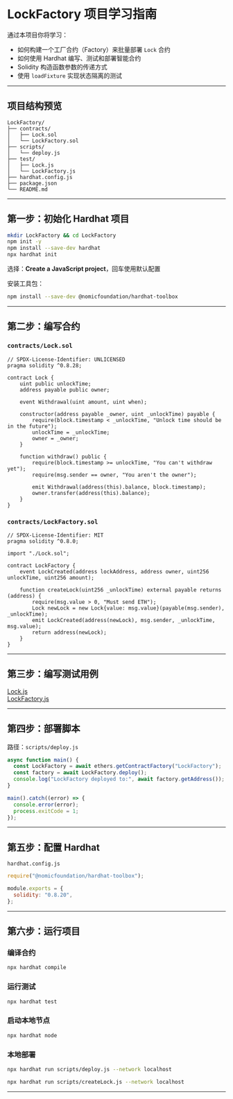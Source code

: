 # LockFactory 项目学习指南

通过本项目你将学习：

* 如何构建一个工厂合约（Factory）来批量部署 `Lock` 合约
* 如何使用 Hardhat 编写、测试和部署智能合约
* Solidity 构造函数参数的传递方式
* 使用 `loadFixture` 实现状态隔离的测试

---

## 项目结构预览

```
LockFactory/
├── contracts/
│   ├── Lock.sol
│   └── LockFactory.sol
├── scripts/
│   └── deploy.js
├── test/
│   ├── Lock.js
│   └── LockFactory.js
├── hardhat.config.js
├── package.json
└── README.md
```

---

## 第一步：初始化 Hardhat 项目

```bash
mkdir LockFactory && cd LockFactory
npm init -y
npm install --save-dev hardhat
npx hardhat init
```

选择：**Create a JavaScript project**，回车使用默认配置

安装工具包：

```bash
npm install --save-dev @nomicfoundation/hardhat-toolbox
```

---

## 第二步：编写合约

### `contracts/Lock.sol`

```solidity
// SPDX-License-Identifier: UNLICENSED
pragma solidity ^0.8.28;

contract Lock {
    uint public unlockTime;
    address payable public owner;

    event Withdrawal(uint amount, uint when);

    constructor(address payable _owner, uint _unlockTime) payable {
        require(block.timestamp < _unlockTime, "Unlock time should be in the future");
        unlockTime = _unlockTime;
        owner = _owner;
    }

    function withdraw() public {
        require(block.timestamp >= unlockTime, "You can't withdraw yet");
        require(msg.sender == owner, "You aren't the owner");

        emit Withdrawal(address(this).balance, block.timestamp);
        owner.transfer(address(this).balance);
    }
}
```

### `contracts/LockFactory.sol`

```solidity
// SPDX-License-Identifier: MIT
pragma solidity ^0.8.0;

import "./Lock.sol";

contract LockFactory {
    event LockCreated(address lockAddress, address owner, uint256 unlockTime, uint256 amount);

    function createLock(uint256 _unlockTime) external payable returns (address) {
        require(msg.value > 0, "Must send ETH");
        Lock newLock = new Lock{value: msg.value}(payable(msg.sender), _unlockTime);
        emit LockCreated(address(newLock), msg.sender, _unlockTime, msg.value);
        return address(newLock);
    }
}
```

---

## 第三步：编写测试用例
[Lock.js](LockFactory%2Ftest%2FLock.js)  
[LockFactory.js](LockFactory%2Ftest%2FLockFactory.js)

---

## 第四步：部署脚本

路径：`scripts/deploy.js`

```js
async function main() {
  const LockFactory = await ethers.getContractFactory("LockFactory");
  const factory = await LockFactory.deploy();
  console.log("LockFactory deployed to:", await factory.getAddress());
}

main().catch((error) => {
  console.error(error);
  process.exitCode = 1;
});
```

---

## 第五步：配置 Hardhat

`hardhat.config.js`

```js
require("@nomicfoundation/hardhat-toolbox");

module.exports = {
  solidity: "0.8.20",
};
```

---

## 第六步：运行项目

### 编译合约

```bash
npx hardhat compile
```

### 运行测试

```bash
npx hardhat test
```

### 启动本地节点

```bash
npx hardhat node
```

### 本地部署

```bash
npx hardhat run scripts/deploy.js --network localhost
```

```bash
npx hardhat run scripts/createLock.js --network localhost
```
---